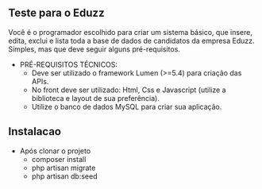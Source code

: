 ## Teste para o Eduzz
  Você é o programador escolhido para criar um sistema básico, que insere, edita, exclui e lista toda a base de dados de candidatos da empresa Eduzz. Simples, mas que deve seguir alguns pré-requisitos.
  
  - PRÉ-REQUISITOS TÉCNICOS: 
    - Deve ser utilizado o framework Lumen (>=5.4) para criação das APIs. 
    - No front deve ser utilizado: Html, Css e Javascript (utilize a biblioteca e layout de sua preferência). 
    - Utilize o banco de dados MySQL para criar sua aplicação.

## Instalacao
  - Após clonar o projeto
    - composer install
    - php artisan migrate
    - php artisan db:seed
